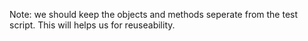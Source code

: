 Note: we should keep the objects and methods seperate from the test script. This will helps us for reuseability.